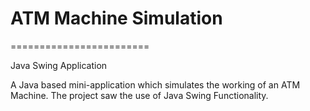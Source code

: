 # ATM Machine Simulation
========================

Java Swing Application 

A Java based mini-application which simulates the working of an ATM Machine. The project saw the use
of Java Swing Functionality.
